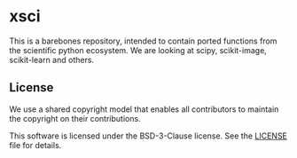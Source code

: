 # xsci

This is a barebones repository, intended to contain ported functions from the scientific python ecosystem.
We are looking at scipy, scikit-image, scikit-learn and others.

## License

We use a shared copyright model that enables all contributors to maintain the
copyright on their contributions.

This software is licensed under the BSD-3-Clause license. See the [LICENSE](LICENSE) file for details.
